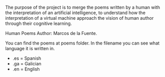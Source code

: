 The purpose of the project is to merge the poems written by a human with the interpretation of an artificial intelligence, to understand how the interpretation of a virtual machine approach the vision of human author through their cognitive learning.

Human Poems Author: Marcos de la Fuente.





You can find the poems at poems folder. 
In the filename you can see what language it is written in.
- .es = Spanish
- .ga = Galician
- .en = English